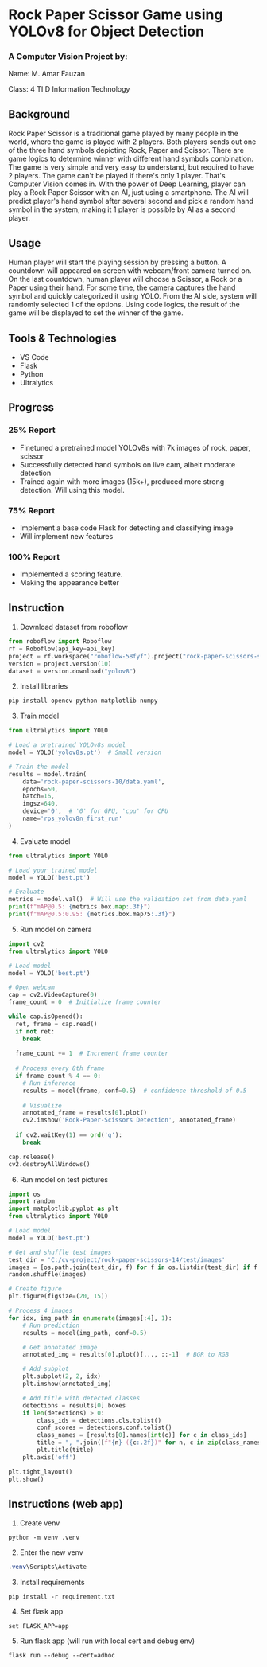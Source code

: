# Rock Paper Scissor Game using YOLOv8 for Object Detection
### A Computer Vision Project  by:
Name: M. Amar Fauzan

Class: 4 TI D Information Technology

## Background
Rock Paper Scissor is a traditional game played by many people in the world, where the game is played with 2 players. Both players sends out one of the three hand symbols depicting Rock, Paper and Scissor. There are game logics to determine winner with different hand symbols combination. The game is very simple and very easy to understand, but required to have 2 players. The game can't be played if there's only 1 player. That's Computer Vision comes in. With the power of Deep Learning, player can play a Rock Paper Scissor with an AI, just using a smartphone. The AI will predict player's hand symbol after several second and pick a random hand symbol in the system, making it 1 player is possible by AI as a second player.

## Usage
Human player will start the playing session by pressing a button. A countdown will appeared on screen with webcam/front camera turned on. On the last countdown, human player will choose a Scissor, a Rock or a Paper using their hand. For some time, the camera captures the hand symbol and quickly categorized it using YOLO. From the AI side, system will randomly selected 1 of the options. Using code logics, the result of the game will be displayed to set the winner of the game.

## Tools & Technologies
- VS Code
- Flask
- Python
- Ultralytics

## Progress

### 25% Report
- Finetuned a pretrained model YOLOv8s with 7k images of rock, paper, scissor
- Successfully detected hand symbols on live cam, albeit moderate detection
- Trained again with more images (15k+), produced more strong detection. Will using this model.

### 75% Report
- Implement a base code Flask for detecting and classifying image
- Will implement new features

### 100% Report
- Implemented a scoring feature.
- Making the appearance better

## Instruction
1. Download dataset from roboflow
```python
from roboflow import Roboflow
rf = Roboflow(api_key=api_key)
project = rf.workspace("roboflow-58fyf").project("rock-paper-scissors-sxsw")
version = project.version(10)
dataset = version.download("yolov8")
```
2. Install libraries
```python
pip install opencv-python matplotlib numpy
```
3. Train model
```python
from ultralytics import YOLO

# Load a pretrained YOLOv8s model
model = YOLO('yolov8s.pt')  # Small version

# Train the model
results = model.train(
    data='rock-paper-scissors-10/data.yaml',
    epochs=50,
    batch=16,
    imgsz=640,
    device='0',  # '0' for GPU, 'cpu' for CPU
    name='rps_yolov8n_first_run'
)
```
4. Evaluate model
```python
from ultralytics import YOLO

# Load your trained model
model = YOLO('best.pt')

# Evaluate
metrics = model.val()  # Will use the validation set from data.yaml
print(f"mAP@0.5: {metrics.box.map:.3f}")
print(f"mAP@0.5:0.95: {metrics.box.map75:.3f}")
```
5. Run model on camera
```python
import cv2
from ultralytics import YOLO

# Load model
model = YOLO('best.pt')

# Open webcam
cap = cv2.VideoCapture(0)
frame_count = 0  # Initialize frame counter

while cap.isOpened():
  ret, frame = cap.read()
  if not ret:
    break
  
  frame_count += 1  # Increment frame counter
  
  # Process every 8th frame
  if frame_count % 4 == 0:
    # Run inference
    results = model(frame, conf=0.5)  # confidence threshold of 0.5
    
    # Visualize
    annotated_frame = results[0].plot()
    cv2.imshow('Rock-Paper-Scissors Detection', annotated_frame)
  
  if cv2.waitKey(1) == ord('q'):
    break

cap.release()
cv2.destroyAllWindows()
```
6. Run model on test pictures
```python
import os
import random
import matplotlib.pyplot as plt
from ultralytics import YOLO

# Load model
model = YOLO('best.pt')

# Get and shuffle test images
test_dir = 'C:/cv-project/rock-paper-scissors-14/test/images'
images = [os.path.join(test_dir, f) for f in os.listdir(test_dir) if f.endswith('.jpg')]
random.shuffle(images)

# Create figure
plt.figure(figsize=(20, 15))

# Process 4 images
for idx, img_path in enumerate(images[:4], 1):
    # Run prediction
    results = model(img_path, conf=0.5)

    # Get annotated image
    annotated_img = results[0].plot()[..., ::-1]  # BGR to RGB

    # Add subplot
    plt.subplot(2, 2, idx)
    plt.imshow(annotated_img)

    # Add title with detected classes
    detections = results[0].boxes
    if len(detections) > 0:
        class_ids = detections.cls.tolist()
        conf_scores = detections.conf.tolist()
        class_names = [results[0].names[int(c)] for c in class_ids]
        title = ", ".join([f"{n} ({c:.2f})" for n, c in zip(class_names, conf_scores)])
        plt.title(title)
    plt.axis('off')

plt.tight_layout()
plt.show()
```
## Instructions (web app)
1. Create venv
```
python -m venv .venv
```
2. Enter the new venv
```powershell
.venv\Scripts\Activate
```
3. Install requirements
```
pip install -r requirement.txt
```
4. Set flask app
```
set FLASK_APP=app
```
5. Run flask app (will run with local cert and debug env)
```
flask run --debug --cert=adhoc
```
